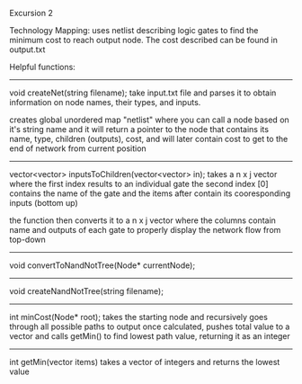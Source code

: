 Excursion 2

Technology Mapping: uses netlist describing logic gates to find the 
minimum cost to reach output node. The cost described can be found in output.txt


Helpful functions: 

------------------------------------------------------------------------
void createNet(string filename); 
  take input.txt file and parses it to obtain information on node names, 
  their types, and inputs. 

  creates global unordered map "netlist" where you can call a node based
  on it's string name and it will return a pointer to the node that 
  contains its name, type, children (outputs), cost, and will later 
  contain cost to get to the end of network from current position


------------------------------------------------------------------------
vector<vector<string>> inputsToChildren(vector<vector<string>> in); 
  takes a n x j vector where the first index results to an individual gate
  the second index [0] contains the name of the gate and the items after 
  contain its cooresponding inputs (bottom up)
  
  the function then converts it to a n x j vector where the columns
  contain name and outputs of each gate to properly display the 
  network flow from top-down

------------------------------------------------------------------------
void convertToNandNotTree(Node* currentNode); 

------------------------------------------------------------------------
void createNandNotTree(string filename); 

------------------------------------------------------------------------
int minCost(Node* root);
  takes the starting node and recursively goes through all possible paths to output
  once calculated, pushes total value to a vector and calls getMin() to find lowest
  path value, returning it as an integer

------------------------------------------------------------------------

int getMin(vector<int> items)
  takes a vector of integers and returns the lowest value
